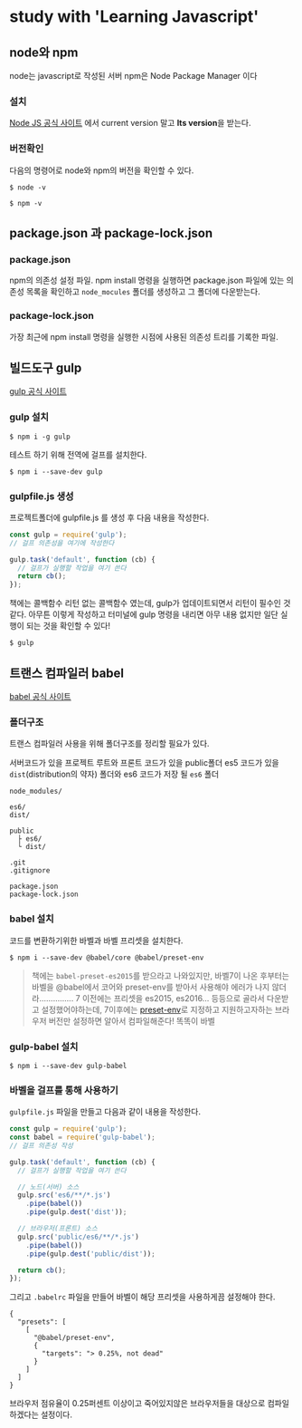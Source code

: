 # study with 'Learning Javascript'


## node와 npm

node는 javascript로 작성된 서버
npm은 Node Package Manager 이다

### 설치

[Node JS 공식 사이트](https://nodejs.org/) 에서 current version 말고 <b>lts version</b>을 받는다.

### 버전확인

다음의 명령어로 node와 npm의 버전을 확인할 수 있다.

``` shell
$ node -v
```

``` shell
$ npm -v
```

## package.json 과 package-lock.json

### package.json
npm의 의존성 설정 파일.
npm install 명령을 실행하면 package.json 파일에 있는 의존성 목록을 확인하고 `node_mocules` 폴더를 생성하고 그 폴더에 다운받는다.

### package-lock.json
가장 최근에 npm install 명령을 실행한 시점에 사용된 의존성 트리를 기록한 파일.


## 빌드도구 gulp
[gulp 공식 사이트](https://gulpjs.com/)

### gulp 설치
``` shell
$ npm i -g gulp
```
테스트 하기 위해 전역에 걸프를 설치한다.

``` shell
$ npm i --save-dev gulp
```

### gulpfile.js 생성
프로젝트폴더에 gulpfile.js 를 생성 후 다음 내용을 작성한다.

``` javascript
const gulp = require('gulp');
// 걸프 의존성을 여기에 작성한다

gulp.task('default', function (cb) {
  // 걸프가 실행할 작업을 여기 쓴다
  return cb();
});
```
책에는 콜백함수 리턴 없는 콜백함수 였는데, gulp가 업데이트되면서 리턴이 필수인 것 같다. 아무튼 이렇게 작성하고 터미널에 gulp 명령을 내리면 아무 내용 없지만 일단 실행이 되는 것을 확인할 수 있다!

``` shell
$ gulp
```


## 트랜스 컴파일러 babel
[babel 공식 사이트](https://babeljs.io/)

### 폴더구조
트랜스 컴파일러 사용을 위해 폴더구조를 정리할 필요가 있다.

서버코드가 있을 프로젝트 루트와 프론트 코드가 있을 public폴더
es5 코드가 있을 `dist`(distribution의 약자) 폴더와 es6 코드가 저장 될 `es6` 폴더

``` basic
node_modules/

es6/
dist/

public 
  ├ es6/
  └ dist/

.git
.gitignore

package.json
package-lock.json
```

### babel 설치 
코드를 변환하기위한 바벨과 바벨 프리셋을 설치한다.
``` shell
$ npm i --save-dev @babel/core @babel/preset-env
```
> 책에는 `babel-preset-es2015`를 받으라고 나와있지만,
바벨7이 나온 후부터는 바벨을 @babel에서 코어와 preset-env를 받아서 사용해야 에러가 나지 않더라...............
7 이전에는 프리셋을 es2015, es2016... 등등으로 골라서 다운받고 설정했어야하는데,
7이후에는 [preset-env](https://babeljs.io/docs/en/env)로 지정하고 지원하고자하는 브라우저 버전만 설정하면 알아서 컴파일해준다! 똑똑이 바벨


### gulp-babel 설치
``` shell
$ npm i --save-dev gulp-babel
```

### 바벨을 걸프를 통해 사용하기
`gulpfile.js` 파일을 만들고 다음과 같이 내용을 작성한다.
``` javascript
const gulp = require('gulp');
const babel = require('gulp-babel');
// 걸프 의존성 작성

gulp.task('default', function (cb) {
  // 걸프가 실행할 작업을 여기 쓴다

  // 노드(서버) 소스
  gulp.src('es6/**/*.js')
    .pipe(babel())
    .pipe(gulp.dest('dist'));

  // 브라우저(프론트) 소스
  gulp.src('public/es6/**/*.js')
    .pipe(babel())
    .pipe(gulp.dest('public/dist'));

  return cb();
});
```

그리고 `.babelrc` 파일을 만들어 바벨이 해당 프리셋을 사용하게끔 설정해야 한다.
``` basic
{
  "presets": [
    [
      "@babel/preset-env",
      {
        "targets": "> 0.25%, not dead"
      }
    ]
  ]
}
```

브라우저 점유율이 0.25퍼센트 이상이고 죽어있지않은 브라우저들을 대상으로 컴파일 하겠다는 설정이다.